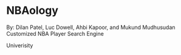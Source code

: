 # NBAology
By: Dilan Patel, Luc Dowell, Ahbi Kapoor, and Mukund Mudhusudan
Customized NBA Player Search Engine 

Univerisity 
